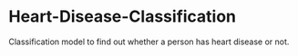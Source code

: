 # Heart-Disease-Classification
Classification model to find out whether a person has heart disease or not.



